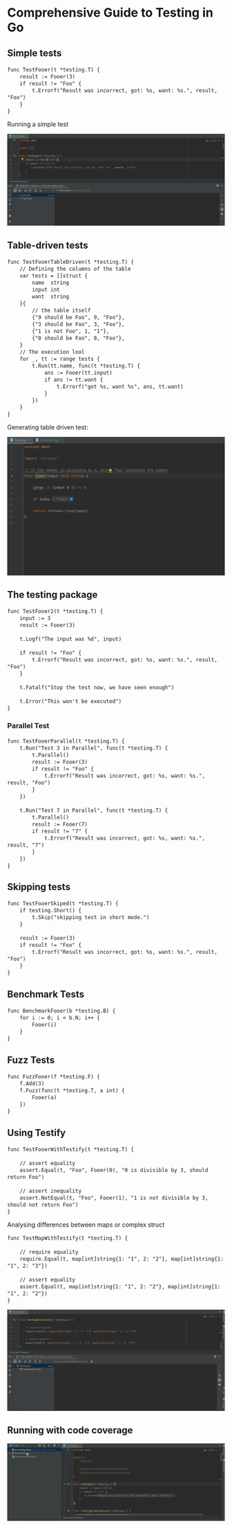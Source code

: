 # Comprehensive Guide to Testing in Go

## Simple tests

```
func TestFooer(t *testing.T) {
	result := Fooer(3)
	if result != "Foo" {
		t.Errorf("Result was incorrect, got: %s, want: %s.", result, "Foo")
	}
}
```

Running a simple test

![Simple Test](./doc/simple_test.gif)

## Table-driven tests

```
func TestFooerTableDriven(t *testing.T) {
	// Defining the columns of the table
	var tests = []struct {
		name  string
		input int
		want  string
	}{
		// the table itself
		{"9 should be Foo", 9, "Foo"},
		{"3 should be Foo", 3, "Foo"},
		{"1 is not Foo", 1, "1"},
		{"0 should be Foo", 0, "Foo"},
	}
	// The execution lool
	for _, tt := range tests {
		t.Run(tt.name, func(t *testing.T) {
			ans := Fooer(tt.input)
			if ans != tt.want {
				t.Errorf("got %s, want %s", ans, tt.want)
			}
		})
	}
}
```
Generating table driven test:

![Generating table driven test](./doc/table_test.gif)

## The testing package

```
func TestFooer2(t *testing.T) {
	input := 3
	result := Fooer(3)

	t.Logf("The input was %d", input)

	if result != "Foo" {
		t.Errorf("Result was incorrect, got: %s, want: %s.", result, "Foo")
	}

	t.Fatalf("Stop the test now, we have seen enough")

	t.Error("This won't be executed")
}
```

### Parallel Test

```
func TestFooerParallel(t *testing.T) {
	t.Run("Test 3 in Parallel", func(t *testing.T) {
		t.Parallel()
		result := Fooer(3)
		if result != "Foo" {
			t.Errorf("Result was incorrect, got: %s, want: %s.", result, "Foo")
		}
	})

	t.Run("Test 7 in Parallel", func(t *testing.T) {
		t.Parallel()
		result := Fooer(7)
		if result != "7" {
			t.Errorf("Result was incorrect, got: %s, want: %s.", result, "7")
		}
	})
}
```

## Skipping tests

```
func TestFooerSkiped(t *testing.T) {
	if testing.Short() {
		t.Skip("skipping test in short mode.")
	}

	result := Fooer(3)
	if result != "Foo" {
		t.Errorf("Result was incorrect, got: %s, want: %s.", result, "Foo")
	}
}
```

## Benchmark Tests

```
func BenchmarkFooer(b *testing.B) {
	for i := 0; i < b.N; i++ {
		Fooer(i)
	}
}
```

## Fuzz Tests

```
func FuzzFooer(f *testing.F) {
	f.Add(3)
	f.Fuzz(func(t *testing.T, a int) {
		Fooer(a)
	})
}
```

## Using Testify 

```
func TestFooerWithTestify(t *testing.T) {

	// assert equality
	assert.Equal(t, "Foo", Fooer(0), "0 is divisible by 3, should return Foo")

	// assert inequality
	assert.NotEqual(t, "Foo", Fooer(1), "1 is not divisible by 3, should not return Foo")
}
```

Analysing differences between maps or complex struct

```
func TestMapWithTestify(t *testing.T) {

	// require equality
	require.Equal(t, map[int]string{1: "1", 2: "2"}, map[int]string{1: "1", 2: "3"})

	// assert equality
	assert.Equal(t, map[int]string{1: "1", 2: "2"}, map[int]string{1: "1", 2: "2"})
}
```

![Analysing differences between maps](./doc/testify_test.gif)



## Running with code coverage

![Running with code coverage](./doc/coverage_test.gif)
